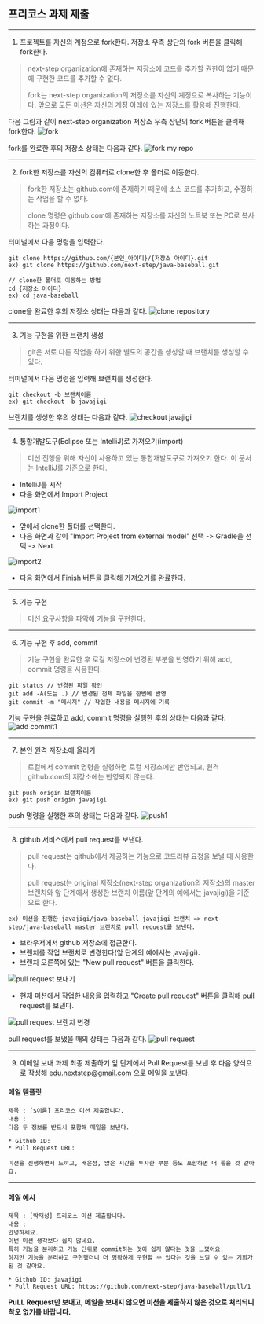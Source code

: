 ## 프리코스 과제 제출

---
1. 프로젝트를 자신의 계정으로 fork한다. 저장소 우측 상단의 fork 버튼을 클릭해 fork한다.
> next-step organization에 존재하는 저장소에 코드를 추가할 권한이 없기 때문에 구현한 코드를 추가할 수 없다.
> 
> fork는 next-step organization의 저장소를 자신의 계정으로 복사하는 기능이다. 앞으로 모든 미션은 자신의 계정 아래에 있는 저장소를 활용해 진행한다.

다음 그림과 같이 next-step organization 저장소 우측 상단의 fork 버튼을 클릭해 fork한다.
![fork](./images/fork.png)

fork를 완료한 후의 저장소 상태는 다음과 같다.
![fork my repo](./images/fork_my_repo.png)

---
2. fork한 저장소를 자신의 컴퓨터로 clone한 후 폴더로 이동한다.
> fork한 저장소는 github.com에 존재하기 때문에 소스 코드를 추가하고, 수정하는 작업을 할 수 없다.
>
> clone 명령은 github.com에 존재하는 저장소를 자신의 노트북 또는 PC로 복사하는 과정이다.

터미널에서 다음 명령을 입력한다.

```
git clone https://github.com/{본인_아이디}/{저장소 아이디}.git
ex) git clone https://github.com/next-step/java-baseball.git
```

```
// clone한 폴더로 이동하는 방법
cd {저장소 아이디}
ex) cd java-baseball
```

clone을 완료한 후의 저장소 상태는 다음과 같다.
![clone repository](./images/clone_repository.png)

---
3. 기능 구현을 위한 브랜치 생성
> git은 서로 다른 작업을 하기 위한 별도의 공간을 생성할 때 브랜치를 생성할 수 있다.

터미널에서 다음 명령을 입력해 브랜치를 생성한다.

```
git checkout -b 브랜치이름
ex) git checkout -b javajigi
```

브랜치를 생성한 후의 상태는 다음과 같다.
![checkout javajigi](./images/checkout_javajigi.png)

---
4. 통합개발도구(Eclipse 또는 IntelliJ)로 가져오기(import)
> 미션 진행을 위해 자신이 사용하고 있는 통합개발도구로 가져오기 한다. 이 문서는 IntelliJ를 기준으로 한다.

* IntelliJ를 시작
* 다음 화면에서 Import Project

![import1](./images/import1.png)

* 앞에서 clone한 폴더를 선택한다.
* 다음 화면과 같이 "Import Project from external model" 선택 -> Gradle을 선택 -> Next

![import2](./images/import2.png)

* 다음 화면에서 Finish 버튼을 클릭해 가져오기를 완료한다.

---
5. 기능 구현
> 미션 요구사항을 파악해 기능을 구현한다.

---
6. 기능 구현 후 add, commit
> 기능 구현을 완료한 후 로컬 저장소에 변경된 부분을 반영하기 위해 add, commit 명령을 사용한다.

```
git status // 변경된 파일 확인
git add -A(또는 .) // 변경된 전체 파일을 한번에 반영
git commit -m "메시지" // 작업한 내용을 메시지에 기록
```

기능 구현을 완료하고 add, commit 명령을 실행한 후의 상태는 다음과 같다.
![add commit1](./images/add_commit.png)

---
7. 본인 원격 저장소에 올리기
> 로컬에서 commit 명령을 실행하면 로컬 저장소에만 반영되고, 원격 github.com의 저장소에는 반영되지 않는다.

```
git push origin 브랜치이름
ex) git push origin javajigi
```

push 명령을 실행한 후의 상태는 다음과 같다.
![push1](./images/push.png)

---
8. github 서비스에서 pull request를 보낸다.
> pull request는 github에서 제공하는 기능으로 코드리뷰 요청을 보낼 때 사용한다.
> 
> pull request는 original 저장소(next-step organization의 저장소)의 master 브랜치와 앞 단계에서 생성한 브랜치 이름(앞 단계의 예에서는 javajigi)을 기준으로 한다.

```
ex) 미션을 진행한 javajigi/java-baseball javajigi 브랜치 => next-step/java-baseball master 브랜치로 pull request를 보낸다.
```

* 브라우저에서 github 저장소에 접근한다.
* 브랜치를 작업 브랜치로 변경한다(앞 단계의 예에서는 javajigi).
* 브랜치 오른쪽에 있는 "New pull request" 버튼을 클릭한다.

![pull request 보내기](./images/pull_request_1.png)

* 현재 미션에서 작업한 내용을 입력하고 "Create pull request" 버튼을 클릭해 pull request를 보낸다.

![pull request 브랜치 변경](./images/pull_request_2.png)

pull request를 보냈을 때의 상태는 다음과 같다.
![pull request](./images/pull_request.png)

---
9. 이메일 보내 과제 최종 제출하기
앞 단계에서 Pull Request를 보낸 후 다음 양식으로 작성해 edu.nextstep@gmail.com 으로 메일을 보낸다.

#### 메일 템플릿
```
제목 : [$이름] 프리코스 미션 제출합니다.
내용 : 
다음 두 정보를 반드시 포함해 메일을 보낸다.

* Github ID: 
* Pull Request URL: 

미션을 진행하면서 느끼고, 배운점, 많은 시간을 투자한 부분 등도 포함하면 더 좋을 것 같아요.
```

---
#### 메일 예시
```
제목 : [박재성] 프리코스 미션 제출합니다.
내용 : 
안녕하세요.
이번 미션 생각보다 쉽지 않네요.
특히 기능을 분리하고 기능 단위로 commit하는 것이 쉽지 않다는 것을 느꼈어요.
하지만 기능을 분리하고 구현했더니 더 명확하게 구현할 수 있다는 것을 느낄 수 있는 기회가 된 것 같아요.

* Github ID: javajigi
* Pull Request URL: https://github.com/next-step/java-baseball/pull/1
```

**PuLL Request만 보내고, 메일을 보내지 않으면 미션을 제출하지 않은 것으로 처리되니 착오 없기를 바랍니다.**
